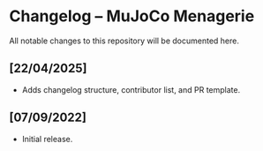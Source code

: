 # Changelog – MuJoCo Menagerie

All notable changes to this repository will be documented here.

## [22/04/2025]
- Adds changelog structure, contributor list, and PR template.

## [07/09/2022]
- Initial release.